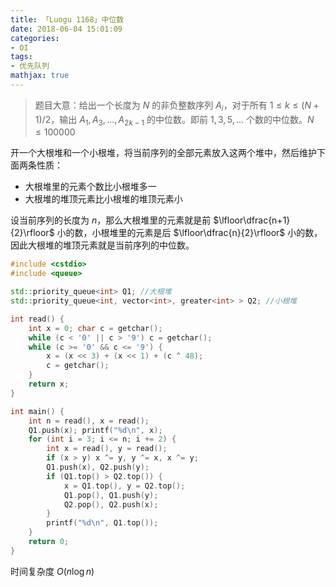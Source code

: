 ```yaml
---
title: 「Luogu 1168」中位数
date: 2018-06-04 15:01:09
categories:
- OI
tags:
- 优先队列
mathjax: true
---
```


> 题目大意：给出一个长度为 $N$ 的非负整数序列 $A_i$，对于所有 $1≤k≤(N+1)/2$，输出 $A_1,A_3,…,A_{2k-1}$ 的中位数。即前 $1,3,5,…$ 个数的中位数。$N≤100000$

开一个大根堆和一个小根堆，将当前序列的全部元素放入这两个堆中，然后维护下面两条性质：

- 大根堆里的元素个数比小根堆多一
- 大根堆的堆顶元素比小根堆的堆顶元素小

设当前序列的长度为 $n$，那么大根堆里的元素就是前 $\lfloor\dfrac{n+1}{2}\rfloor$ 小的数，小根堆里的元素是后 $\lfloor\dfrac{n}{2}\rfloor$ 小的数，因此大根堆的堆顶元素就是当前序列的中位数。

```c++
#include <cstdio>
#include <queue>

std::priority_queue<int> Q1; //大根堆
std::priority_queue<int, vector<int>, greater<int> > Q2; //小根堆

int read() {
    int x = 0; char c = getchar();
    while (c < '0' || c > '9') c = getchar();
    while (c >= '0' && c <= '9') {
        x = (x << 3) + (x << 1) + (c ^ 48);
        c = getchar();
    }
    return x;
}

int main() {
    int n = read(), x = read();
    Q1.push(x); printf("%d\n", x);
    for (int i = 3; i <= n; i += 2) {
        int x = read(), y = read();
        if (x > y) x ^= y, y ^= x, x ^= y;
        Q1.push(x), Q2.push(y);
        if (Q1.top() > Q2.top()) {
            x = Q1.top(), y = Q2.top();
            Q1.pop(), Q1.push(y);
            Q2.pop(), Q2.push(x);
        }
        printf("%d\n", Q1.top());
    }
    return 0;
}
```

时间复杂度 $O(n \log n)$
